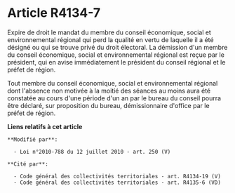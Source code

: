 # Article R4134-7

Expire de droit le mandat du membre du    conseil économique, social et environnemental régional qui perd la qualité en vertu
de laquelle il a été désigné ou qui se trouve privé du droit électoral. La démission d'un membre du    conseil économique,
social et environnemental régional est reçue par le président, qui en avise immédiatement le président du conseil régional et
le préfet de région. 

Tout membre du    conseil économique, social et environnemental régional dont l'absence non motivée à la moitié des séances
au moins aura été constatée au cours d'une période d'un an par le bureau du conseil pourra être déclaré, sur proposition du
bureau, démissionnaire d'office par le préfet de région.

**Liens relatifs à cet article**

	**Modifié par**:

	  - Loi n°2010-788 du 12 juillet 2010 - art. 250 (V)

	**Cité par**:

	  - Code général des collectivités territoriales - art. R4134-19 (V)
	  - Code général des collectivités territoriales - art. R4135-6 (VD)
